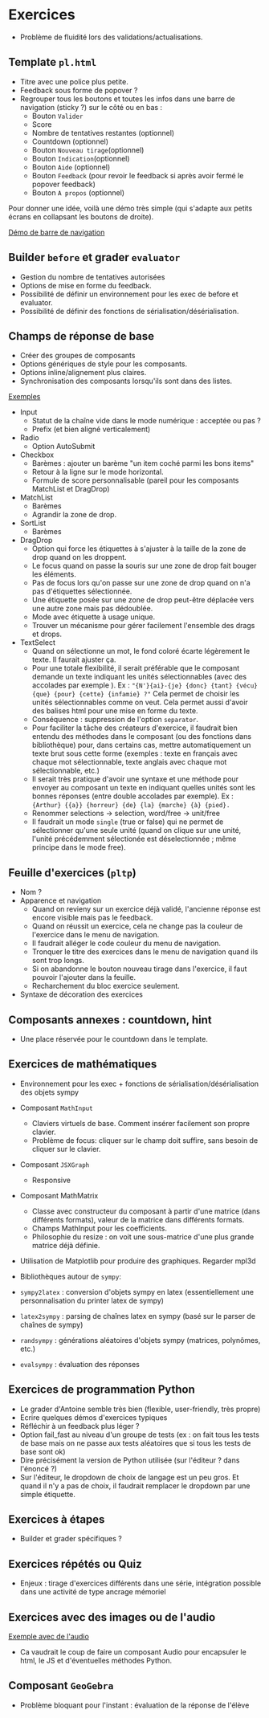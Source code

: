 # Exercices

- Problème de fluidité lors des validations/actualisations.

## Template `pl.html`

* Titre avec une police plus petite.
* Feedback sous forme de popover ?
* Regrouper tous les boutons et toutes les infos dans une barre de navigation (sticky ?) sur le côté ou en bas :
  * Bouton `Valider`
  * Score
  * Nombre de tentatives restantes (optionnel)
  * Countdown (optionnel)
  * Bouton `Nouveau tirage`(optionnel)
  * Bouton `Indication`(optionnel)
  * Bouton `Aide` (optionnel)
  * Bouton `Feedback` (pour revoir le feedback si après avoir fermé le popover feedback)
  * Bouton `A propos` (optionnel)

Pour donner une idée, voilà une démo très simple (qui s'adapte aux petits écrans en collapsant les boutons de droite).

[Démo de barre de navigation](https://pl.u-pem.fr/filebrowser/option?name=test_pl&path=Yggdrasil/template/basic2.pl)

## Builder `before` et grader `evaluator`

- Gestion du nombre de tentatives autorisées
- Options de mise en forme du feedback.
- Possibilité de définir un environnement pour les exec de before et evaluator.
- Possibilité de définir des fonctions de sérialisation/désérialisation.

## Champs de réponse de base

- Créer des groupes de composants
- Options génériques de style pour les composants.
- Options inline/alignement plus claires.
- Synchronisation des composants lorsqu'ils sont dans des listes.

[Exemples](https://pl.u-pem.fr/activity/play/256/)

- Input
  - Statut de la chaîne vide dans le mode numérique : acceptée ou pas ?
  - Prefix (et bien aligné verticalement)
- Radio
  - Option AutoSubmit
- Checkbox
  - Barèmes : ajouter un barème "un item coché parmi les bons items"
  - Retour à la ligne sur le mode horizontal.
  - Formule de score personnalisable (pareil pour les composants MatchList et DragDrop)
- MatchList
  - Barèmes
  - Agrandir la zone de drop.
- SortList
  - Barèmes
- DragDrop
  - Option qui force les étiquettes à s'ajuster à la taille de la zone de drop quand on les droppent.
  - Le focus quand on passe la souris sur une zone de drop fait bouger les éléments.
  - Pas de focus lors qu'on passe sur une zone de drop quand on n'a pas d'étiquettes sélectionnée.
  - Une étiquette posée sur une zone de drop peut-être déplacée vers une autre zone mais pas dédoublée.
  - Mode avec étiquette à usage unique.
  - Trouver un mécanisme pour gérer facilement l'ensemble des drags et drops.
- TextSelect
  - Quand on sélectionne un mot, le fond coloré écarte légèrement le texte. Il faurait ajuster ça.
  - Pour une totale flexibilité, il serait préférable que le composant demande un texte indiquant les unités sélectionnables (avec des accolades par exemple ). Ex : `"{N'}{ai}-{je} {donc} {tant} {vécu} {que} {pour} {cette} {infamie} ?"`
  Cela permet de choisir les unités sélectionnables comme on veut. Cela permet aussi d'avoir des balises html pour une mise en forme du texte.
  - Conséquence : suppression de l'option `separator`.
  - Pour faciliter la tâche des créateurs d'exercice, il faudrait bien entendu des méthodes dans le composant (ou des fonctions dans bibliothèque) pour, dans certains cas, mettre automatiquement un texte brut sous cette forme (exemples : texte en français avec chaque mot sélectionnable, texte anglais avec chaque mot sélectionnable, etc.)
  - Il serait très pratique d'avoir une syntaxe et une méthode pour envoyer au composant un texte en indiquant quelles unités sont les bonnes réponses (entre double accolades par exemple). Ex :  `{Arthur} {{a}} {horreur} {de} {la} {marche} {à} {pied}.`
  - Renommer selections -> selection, word/free -> unit/free
  - Il faudrait un mode `single` (true or false) qui ne permet de sélectionner qu'une seule unité (quand on clique sur une unité, l'unité précédemment sélectionée est déselectionnée ; même principe dans le mode free).

## Feuille d'exercices (`pltp`)

- Nom ?
- Apparence et navigation
  - Quand on revieny sur un exercice déjà validé, l'ancienne réponse est encore visible mais pas le feedback.
  - Quand on réussit un exercice, cela ne change pas la couleur de l'exercice dans le menu de navigation.
  - Il faudrait alléger le code couleur du menu de navigation.
  - Tronquer le titre des exercices dans le menu de navigation quand ils sont trop longs.
  - Si on abandonne le bouton nouveau tirage dans l'exercice, il faut pouvoir l'ajouter dans la feuille.
  - Recharchement du bloc exercice seulement.
- Syntaxe de décoration des exercices


## Composants annexes : countdown, hint

- Une place réservée pour le countdown dans le template.

## Exercices de mathématiques

- Environnement pour les exec + fonctions de sérialisation/désérialisation des objets sympy
- Composant `MathInput`
  - Claviers virtuels de base. Comment insérer facilement son propre clavier.
  - Problème de focus: cliquer sur le champ doit suffire, sans besoin de cliquer sur le clavier.
- Composant `JSXGraph`
  - Responsive
- Composant MathMatrix
  - Classe avec constructeur du composant à partir d'une matrice (dans différents formats), valeur de la matrice dans différents formats.
  - Champs MathInput pour les coefficients.
  - Philosophie du resize : on voit une sous-matrice d'une plus grande matrice déjà définie.
  
- Utilisation de Matplotlib pour produire des graphiques. Regarder mpl3d
- Bibliothèques autour de `sympy`:
 - `sympy2latex` : conversion d'objets sympy en latex (essentiellement une personnalisation du printer latex de sympy)
 - `latex2sympy` : parsing de chaînes latex en sympy (basé sur le parser de chaînes de sympy)
 - `randsympy` : générations aléatoires d'objets sympy (matrices, polynômes, etc.)
 - `evalsympy` : évaluation des réponses

## Exercices de programmation Python

- Le grader d'Antoine semble très bien (flexible, user-friendly, très propre)
- Ecrire quelques démos d'exercices typiques
- Réfléchir à un feedback plus léger ?
- Option fail_fast au niveau d'un groupe de tests (ex : on fait tous les tests de base mais on ne passe aux tests aléatoires que si tous les tests de base sont ok)
- Dire précisément la version de Python utilisée (sur l'éditeur ? dans l'énoncé ?)
- Sur l'éditeur, le dropdown de choix de langage est un peu gros. Et quand il n'y a pas de choix, il faudrait remplacer le dropdown par une simple étiquette.

## Exercices à étapes

- Builder et grader spécifiques ?

## Exercices répétés ou Quiz

- Enjeux : tirage d'exercices différents dans une série, intégration possible dans une activité de type ancrage mémoriel

## Exercices avec des images ou de l'audio

[Exemple avec de l'audio](https://pl.u-pem.fr/filebrowser/option?name=test_pl&path=Yggdrasil/Languages/English/listening_numbers.pl)
- Ca vaudrait le coup de faire un composant Audio pour encapsuler le html, le JS et d'éventuelles méthodes Python.

## Composant `GeoGebra`

- Problème bloquant pour l'instant : évaluation de la réponse de l'élève
